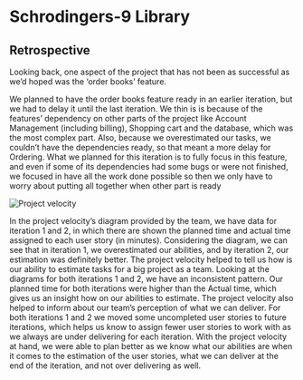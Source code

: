 # Schrodingers-9 Library

## Retrospective

Looking back, one aspect of the project that has not been as successful as we’d hoped was the ‘order books’ feature.

We planned to have the order books feature ready in an earlier iteration, but we had to delay it until the last iteration. We thin is is because of the features’ dependency on other parts of the project like Account Management (including billing), Shopping cart and the database, which was the most complex part. Also, because we overestimated our tasks, we couldn’t have the dependencies ready, so that meant a more delay for Ordering.
What we planned for this iteration is to fully focus in this feature, and even if some of its dependencies had some bugs or were not finished, we focused in have all the work done possible so then we only have to worry about putting all together when other part is ready


![Project velocity](https://code.cs.umanitoba.ca/comp3350-winter2019/schrodingers-library/blob/master/Project_velocity.png)

In the project velocity’s diagram provided by the team, we have data for iteration 1 and 2, in which there are shown the planned time and actual time assigned to each user story (in minutes). 
Considering the diagram, we can see that in iteration 1, we overestimated our abilities, and by iteration 2, our estimation was definitely better. The project velocity helped to tell us how is our ability to estimate tasks for a big project as a team. 
Looking at the diagrams for both iterations 1 and 2, we have an inconsistent pattern. Our planned time for both iterations were higher than the Actual time, which gives us an insight how on our abilities to estimate. 
The project velocity also helped to inform about our team’s perception of what we can deliver. For both iterations 1 and 2 we moved some uncompleted user stories to future iterations, which helps us know to assign fewer user stories to work with as we always are under delivering for each iteration.
With the project velocity at hand, we were able to plan better as we know what our abilities are when it comes to the estimation of the user stories, what we can deliver at the end of the iteration, and not over delivering as well.


